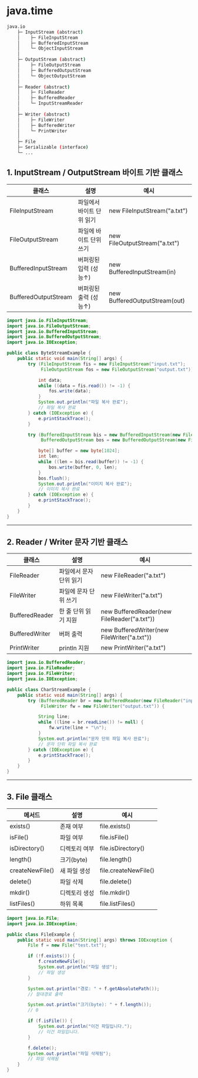 # java.time

```bash
java.io
    ├─ InputStream (abstract)
    │    ├─ FileInputStream
    │    ├─ BufferedInputStream
    │    └─ ObjectInputStream
    │
    ├─ OutputStream (abstract)
    │    ├─ FileOutputStream
    │    ├─ BufferedOutputStream
    │    └─ ObjectOutputStream
    │
    ├─ Reader (abstract)
    │    ├─ FileReader
    │    ├─ BufferedReader
    │    └─ InputStreamReader
    │
    ├─ Writer (abstract)
    │    ├─ FileWriter
    │    ├─ BufferedWriter
    │    └─ PrintWriter
    │
    ├─ File
    ├─ Serializable (interface)
    └─ ...

```

## 1. InputStream / OutputStream 바이트 기반 클래스

| 클래스                  | 설명             | 예시                            |
| -------------------- | -------------- | ----------------------------- |
| FileInputStream      | 파일에서 바이트 단위 읽기 | new FileInputStream("a.txt")  |
| FileOutputStream     | 파일에 바이트 단위 쓰기  | new FileOutputStream("a.txt") |
| BufferedInputStream  | 버퍼링된 입력 (성능↑)  | new BufferedInputStream(in)   |
| BufferedOutputStream | 버퍼링된 출력 (성능↑)  | new BufferedOutputStream(out) |



```java
import java.io.FileInputStream;
import java.io.FileOutputStream;
import java.io.BufferedInputStream;
import java.io.BufferedOutputStream;
import java.io.IOException;

public class ByteStreamExample {
    public static void main(String[] args) {
        try (FileInputStream fis = new FileInputStream("input.txt");
             FileOutputStream fos = new FileOutputStream("output.txt")) {

            int data;
            while ((data = fis.read()) != -1) {
                fos.write(data);
            }
            System.out.println("파일 복사 완료");
            // 파일 복사 완료
        } catch (IOException e) {
            e.printStackTrace();
        }

        try (BufferedInputStream bis = new BufferedInputStream(new FileInputStream("input.jpg"));
             BufferedOutputStream bos = new BufferedOutputStream(new FileOutputStream("output.jpg"))) {

            byte[] buffer = new byte[1024];
            int len;
            while ((len = bis.read(buffer)) != -1) {
                bos.write(buffer, 0, len);
            }
            bos.flush();
            System.out.println("이미지 복사 완료");
            // 이미지 복사 완료
        } catch (IOException e) {
            e.printStackTrace();
        }
    }
}
```

---

## 2. Reader / Writer 문자 기반 클래스

| 클래스            | 설명            | 예시                                          |
| -------------- | ------------- | ------------------------------------------- |
| FileReader     | 파일에서 문자 단위 읽기 | new FileReader("a.txt")                     |
| FileWriter     | 파일에 문자 단위 쓰기  | new FileWriter("a.txt")                     |
| BufferedReader | 한 줄 단위 읽기 지원  | new BufferedReader(new FileReader("a.txt")) |
| BufferedWriter | 버퍼 출력         | new BufferedWriter(new FileWriter("a.txt")) |
| PrintWriter    | println 지원    | new PrintWriter("a.txt")                    |




```java
import java.io.BufferedReader;
import java.io.FileReader;
import java.io.FileWriter;
import java.io.IOException;

public class CharStreamExample {
    public static void main(String[] args) {
        try (BufferedReader br = new BufferedReader(new FileReader("input.txt"));
             FileWriter fw = new FileWriter("output.txt")) {

            String line;
            while ((line = br.readLine()) != null) {
                fw.write(line + "\n");
            }
            System.out.println("문자 단위 파일 복사 완료");
            // 문자 단위 파일 복사 완료
        } catch (IOException e) {
            e.printStackTrace();
        }
    }
}
```

---

## 3. File 클래스

| 메서드             | 설명       | 예시                   |
| --------------- | -------- | -------------------- |
| exists()        | 존재 여부    | file.exists()        |
| isFile()        | 파일 여부    | file.isFile()        |
| isDirectory()   | 디렉토리 여부  | file.isDirectory()   |
| length()        | 크기(byte) | file.length()        |
| createNewFile() | 새 파일 생성  | file.createNewFile() |
| delete()        | 파일 삭제    | file.delete()        |
| mkdir()         | 디렉토리 생성  | file.mkdir()         |
| listFiles()     | 하위 목록    | file.listFiles()     |




```java
import java.io.File;
import java.io.IOException;

public class FileExample {
    public static void main(String[] args) throws IOException {
        File f = new File("test.txt");

        if (!f.exists()) {
            f.createNewFile();
            System.out.println("파일 생성");
            // 파일 생성
        }

        System.out.println("경로: " + f.getAbsolutePath());
        // 절대경로 출력

        System.out.println("크기(byte): " + f.length());
        // 0

        if (f.isFile()) {
            System.out.println("이건 파일입니다.");
            // 이건 파일입니다.
        }

        f.delete();
        System.out.println("파일 삭제됨");
        // 파일 삭제됨
    }
}
```
